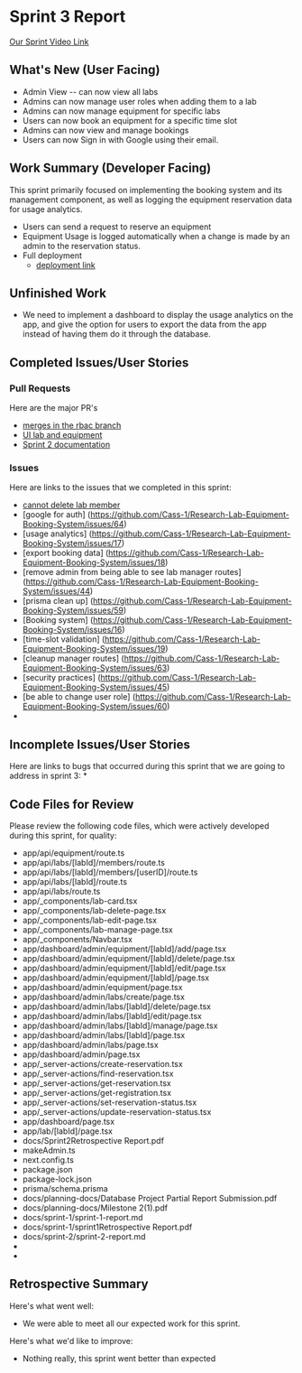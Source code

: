# Sprint 3 Report 
[Our Sprint Video Link](_____)
## What's New (User Facing)
 * Admin View -- can now view all labs
 * Admins can now manage user roles when adding them to a lab
 * Admins can now manage equipment for specific labs
 * Users can now book an equipment for a specific time slot
 * Admins can now view and manage bookings
 * Users can now Sign in with Google using their email.

## Work Summary (Developer Facing)
This sprint primarily focused on implementing the booking system and its management component, as well as logging the equipment reservation data for usage analytics. 
  * Users can send a request to reserve an equipment
  * Equipment Usage is logged automatically when a change is made by an admin to the reservation status.
  * Full deployment
    - [deployment link](https://research-lab-equipment-booking-system.vercel.app/)

## Unfinished Work
  - We need to implement a dashboard to display the usage analytics on the app, and give the option for users to export the data from the app instead of having them do it through the database.

## Completed Issues/User Stories
### Pull Requests
Here are the major PR's
  * [merges in the rbac branch](https://github.com/Cass-1/Research-Lab-Equipment-Booking-System/pull/49)
  * [UI lab and equipment](https://github.com/Cass-1/Research-Lab-Equipment-Booking-System/pull/58)
  * [Sprint 2 documentation](https://github.com/Cass-1/Research-Lab-Equipment-Booking-System/pull/62)
### Issues
Here are links to the issues that we completed in this sprint:
 * [cannot delete lab member](https://github.com/Cass-1/Research-Lab-Equipment-Booking-System/issues/65)
 * [google for auth] (https://github.com/Cass-1/Research-Lab-Equipment-Booking-System/issues/64)
 * [usage analytics] (https://github.com/Cass-1/Research-Lab-Equipment-Booking-System/issues/17)
 * [export booking data] (https://github.com/Cass-1/Research-Lab-Equipment-Booking-System/issues/18)
 * [remove admin from being able to see lab manager routes] (https://github.com/Cass-1/Research-Lab-Equipment-Booking-System/issues/44)
 * [prisma clean up] (https://github.com/Cass-1/Research-Lab-Equipment-Booking-System/issues/59)
 * [Booking system] (https://github.com/Cass-1/Research-Lab-Equipment-Booking-System/issues/16)
 * [time-slot validation] (https://github.com/Cass-1/Research-Lab-Equipment-Booking-System/issues/19)
 * [cleanup manager routes] (https://github.com/Cass-1/Research-Lab-Equipment-Booking-System/issues/63)
 * [security practices] (https://github.com/Cass-1/Research-Lab-Equipment-Booking-System/issues/45)
 * [be able to change user role] (https://github.com/Cass-1/Research-Lab-Equipment-Booking-System/issues/60)
 * 
 
 ## Incomplete Issues/User Stories
 Here are links to bugs that occurred during this sprint that we are going to address in sprint 3:
 * 

## Code Files for Review
Please review the following code files, which were actively developed during this sprint, for quality:
- app/api/equipment/route.ts
- app/api/labs/[labId]/members/route.ts
- app/api/labs/[labId]/members/[userID]/route.ts
- app/api/labs/[labId]/route.ts
- app/api/labs/route.ts
- app/_components/lab-card.tsx
- app/_components/lab-delete-page.tsx
- app/_components/lab-edit-page.tsx
- app/_components/lab-manage-page.tsx
- app/_components/Navbar.tsx
- app/dashboard/admin/equipment/[labId]/add/page.tsx
- app/dashboard/admin/equipment/[labId]/delete/page.tsx
- app/dashboard/admin/equipment/[labId]/edit/page.tsx
- app/dashboard/admin/equipment/[labId]/page.tsx
- app/dashboard/admin/equipment/page.tsx
- app/dashboard/admin/labs/create/page.tsx
- app/dashboard/admin/labs/[labId]/delete/page.tsx
- app/dashboard/admin/labs/[labId]/edit/page.tsx
- app/dashboard/admin/labs/[labId]/manage/page.tsx
- app/dashboard/admin/labs/[labId]/page.tsx
- app/dashboard/admin/labs/page.tsx
- app/dashboard/admin/page.tsx
- app/_server-actions/create-reservation.tsx
- app/_server-actions/find-reservation.tsx
- app/_server-actions/get-reservation.tsx
- app/_server-actions/get-registration.tsx
- app/_server-actions/set-reservation-status.tsx
- app/_server-actions/update-reservation-status.tsx
- app/dashboard/page.tsx
- app/lab/[labId]/page.tsx
- docs/Sprint2Retrospective Report.pdf
- makeAdmin.ts
- next.config.ts
- package.json
- package-lock.json
- prisma/schema.prisma
- docs/planning-docs/Database Project Partial Report Submission.pdf
- docs/planning-docs/Milestone 2(1).pdf
- docs/sprint-1/sprint-1-report.md
- docs/sprint-1/sprint1Retrospective Report.pdf
- docs/sprint-2/sprint-2-report.md
- 
- 
 
## Retrospective Summary
Here's what went well:
  * We were able to meet all our expected work for this sprint.
 
Here's what we'd like to improve:
  * Nothing really, this sprint went better than expected
